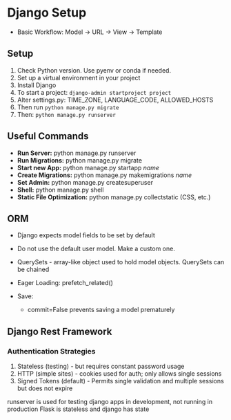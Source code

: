 # Django Setup

* Basic Workflow: Model -> URL -> View -> Template

## Setup

1. Check Python version. Use pyenv or conda if needed.
2. Set up a virtual environment in your project
3. Install Django
4. To start a project: `django-admin startproject project`
5. Alter settings.py: TIME_ZONE, LANGUAGE_CODE, ALLOWED_HOSTS
6. Then run `python manage.py migrate`
7. Then: `python manage.py runserver`

## Useful Commands

* **Run Server:** python manage.py runserver
* **Run Migrations:** python manage.py migrate
* **Start new App:** python manage.py startapp _name_
* **Create Migrations:** python manage.py makemigrations _name_
* **Set Admin:** python manage.py createsuperuser
* **Shell:** python manage.py shell
* **Static File Optimization:** python manage.py collectstatic (CSS, etc.)

## ORM

* Django expects model fields to be set by default
* Do not use the default user model. Make a custom one.

* QuerySets - array-like object used to hold model objects. QuerySets can be chained

* Eager Loading: prefetch_related()
* Save:
  * commit=False prevents saving a model prematurely

## Django Rest Framework

### Authentication Strategies

1. Stateless (testing) - but requires constant password usage
2. HTTP (simple sites) - cookies used for auth; only allows single sessions
3. Signed Tokens (default) - Permits single validation and multiple sessions but does not expire

runserver is used for testing django apps in development, not running in production
Flask is stateless and django has state